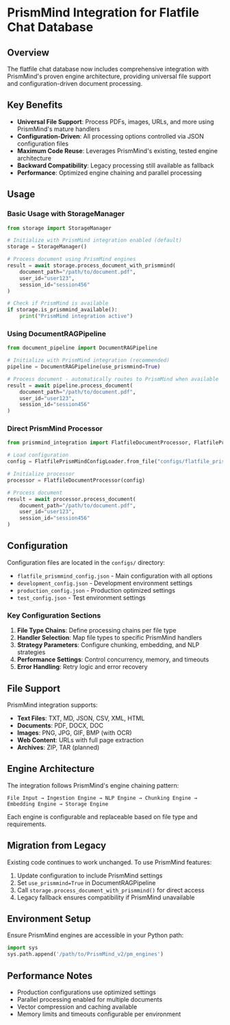 # PrismMind Integration for Flatfile Chat Database

## Overview

The flatfile chat database now includes comprehensive integration with PrismMind's proven engine architecture, providing universal file support and configuration-driven document processing.

## Key Benefits

- **Universal File Support**: Process PDFs, images, URLs, and more using PrismMind's mature handlers
- **Configuration-Driven**: All processing options controlled via JSON configuration files
- **Maximum Code Reuse**: Leverages PrismMind's existing, tested engine architecture
- **Backward Compatibility**: Legacy processing still available as fallback
- **Performance**: Optimized engine chaining and parallel processing

## Usage

### Basic Usage with StorageManager

```python
from storage import StorageManager

# Initialize with PrismMind integration enabled (default)
storage = StorageManager()

# Process document using PrismMind engines
result = await storage.process_document_with_prismmind(
    document_path="/path/to/document.pdf",
    user_id="user123",
    session_id="session456"
)

# Check if PrismMind is available
if storage.is_prismmind_available():
    print("PrismMind integration active")
```

### Using DocumentRAGPipeline

```python
from document_pipeline import DocumentRAGPipeline

# Initialize with PrismMind integration (recommended)
pipeline = DocumentRAGPipeline(use_prismmind=True)

# Process document - automatically routes to PrismMind when available
result = await pipeline.process_document(
    document_path="/path/to/document.pdf",
    user_id="user123", 
    session_id="session456"
)
```

### Direct PrismMind Processor

```python
from prismmind_integration import FlatfileDocumentProcessor, FlatfilePrismMindConfigLoader

# Load configuration
config = FlatfilePrismMindConfigLoader.from_file("configs/flatfile_prismmind_config.json")

# Initialize processor
processor = FlatfileDocumentProcessor(config)

# Process document
result = await processor.process_document(
    document_path="/path/to/document.pdf",
    user_id="user123",
    session_id="session456"
)
```

## Configuration

Configuration files are located in the `configs/` directory:

- `flatfile_prismmind_config.json` - Main configuration with all options
- `development_config.json` - Development environment settings
- `production_config.json` - Production optimized settings  
- `test_config.json` - Test environment settings

### Key Configuration Sections

1. **File Type Chains**: Define processing chains per file type
2. **Handler Selection**: Map file types to specific PrismMind handlers
3. **Strategy Parameters**: Configure chunking, embedding, and NLP strategies
4. **Performance Settings**: Control concurrency, memory, and timeouts
5. **Error Handling**: Retry logic and error recovery

## File Support

PrismMind integration supports:

- **Text Files**: TXT, MD, JSON, CSV, XML, HTML
- **Documents**: PDF, DOCX, DOC  
- **Images**: PNG, JPG, GIF, BMP (with OCR)
- **Web Content**: URLs with full page extraction
- **Archives**: ZIP, TAR (planned)

## Engine Architecture

The integration follows PrismMind's engine chaining pattern:

```
File Input → Ingestion Engine → NLP Engine → Chunking Engine → Embedding Engine → Storage Engine
```

Each engine is configurable and replaceable based on file type and requirements.

## Migration from Legacy

Existing code continues to work unchanged. To use PrismMind features:

1. Update configuration to include PrismMind settings
2. Set `use_prismmind=True` in DocumentRAGPipeline 
3. Call `storage.process_document_with_prismmind()` for direct access
4. Legacy fallback ensures compatibility if PrismMind unavailable

## Environment Setup

Ensure PrismMind engines are accessible in your Python path:

```python
import sys
sys.path.append('/path/to/PrismMind_v2/pm_engines')
```

## Performance Notes

- Production configurations use optimized settings
- Parallel processing enabled for multiple documents
- Vector compression and caching available
- Memory limits and timeouts configurable per environment